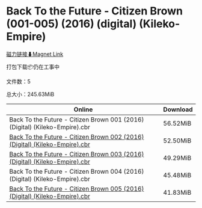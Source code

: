 # Back To the Future - Citizen Brown (001-005) (2016) (digital) (Kileko-Empire)

[磁力链接⬇Magnet Link](magnet:?xt=urn:btih:36dd587ddca9006cc1d30371261229a0522b62dd&dn=Back%20To%20the%20Future%20-%20Citizen%20Brown%20%28001-005%29%20%282016%29%20%28digital%29%20%28Kileko-Empire%29)

打包下载📦仍在工事中

文件数：5

总大小：245.63MiB

Online | Download
--- | ---
Back To the Future - Citizen Brown 001 (2016) (Digital) (Kileko-Empire).cbr | 56.52MiB
[Back To the Future - Citizen Brown 002 (2016) (Digital) (Kileko-Empire).cbr](https://github.com/alicewish/markdown/blob/master/comic/Back-To-Future-Citizen-Brown-002-2016-Digital-Kileko-Empire-cbr.md) | 52.50MiB
[Back To the Future - Citizen Brown 003 (2016) (Digital) (Kileko-Empire).cbr](https://github.com/alicewish/markdown/blob/master/comic/Back-To-Future-Citizen-Brown-003-2016-Digital-Kileko-Empire-cbr.md) | 49.29MiB
Back To the Future - Citizen Brown 004 (2016) (Digital) (Kileko-Empire).cbr | 45.48MiB
[Back To the Future - Citizen Brown 005 (2016) (Digital) (Kileko-Empire).cbr](https://github.com/alicewish/markdown/blob/master/comic/Back-To-Future-Citizen-Brown-005-2016-Digital-Kileko-Empire-cbr.md) | 41.83MiB